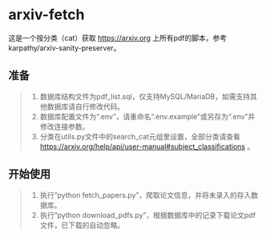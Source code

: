 # arxiv-fetch
这是一个按分类（cat）获取 https://arxiv.org 上所有pdf的脚本，参考 karpathy/arxiv-sanity-preserver。

## 准备
> 1. 数据库结构文件为pdf_list.sql，仅支持MySQL/MariaDB，如需支持其他数据库请自行修改代码。
> 2. 数据库配置文件为“.env”，请重命名“.env.example”或另存为“.env”并修改连接参数。
> 3. 分类在utils.py文件中的search_cat元组里设置，全部分类请查看 https://arxiv.org/help/api/user-manual#subject_classifications 。
## 开始使用
> 1. 执行“python fetch_papers.py”，爬取论文信息，并将未录入的存入数据库。
> 2. 执行“python download_pdfs.py”，根据数据库中的记录下载论文pdf文件，已下载的自动忽略。